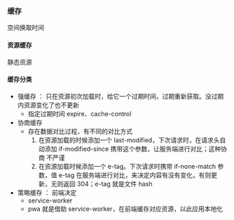 ### 缓存

空间换取时间

#### 资源缓存

静态资源

#### 缓存分类

- 强缓存 ： 只在资源初次加载时，给它一个过期时间，过期重新获取。没过期内资源变化了也不更新
  - 指定过期时间 expire、cache-control
- 协商缓存
  - 存在数据对比过程，有不同的对比方式
    1. 在资源加载的时候添加一个 last-modified，下次请求时，在请求头自动添加 if-modified-since 携带这个参数，让服务端进行对比；这种协商 不严谨
    2. 在资源加载时候添加一个 e-tag。下次请求时携带 if-none-match 参数，值 e-tag 在服务端进行对比，来决定内容有没有变化，有则更新，无则返回 304；e-tag 就是文件 hash
- 策略缓存 ： 前端决定
  - service-worker
  - pwa 就是借助 service-worker，在前端缓存对应资源，以此应用本地化
